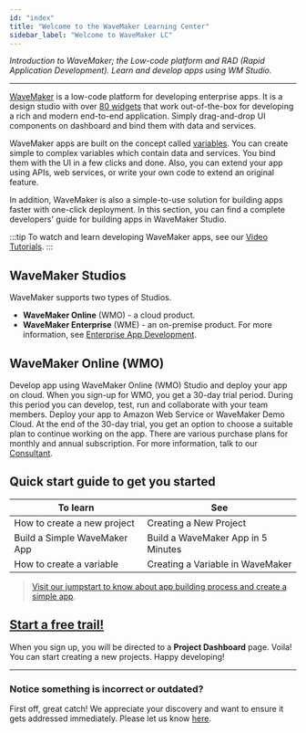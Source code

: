 ```yaml
---
id: "index"
title: "Welcome to the WaveMaker Learning Center"
sidebar_label: "Welcome to WaveMaker LC"
---
```

*Introduction to WaveMaker; the Low-code platform and RAD (Rapid Application Development). Learn and develop apps using WM Studio.*

---

[WaveMaker](https://www.wavemaker.com/) is a low-code platform for developing enterprise apps. It is a design studio with over [80 widgets](/learn/app-development/widgets/widget-library) that work out-of-the-box for developing a rich and modern end-to-end application. Simply drag-and-drop UI components on dashboard and bind them with data and services. 

WaveMaker apps are built on the concept called [variables](/learn/app-development/variables/variables-actions). You can create simple to complex variables which contain data and services. You bind them with the UI in a few clicks and done. Also, you can extend your app using APIs, web services, or write your own code to extend an original feature. 

In addition, WaveMaker is also a simple-to-use solution for building apps faster with one-click deployment. In this section, you can find a complete developers' guide for building apps in WaveMaker Studio.

:::tip 
To watch and learn developing WaveMaker apps, see our [Video Tutorials](tutorials.md).
:::

## WaveMaker Studios
WaveMaker supports two types of Studios.  
- **WaveMaker Online** (WMO) - a cloud product. 
- **WaveMaker Enterprise** (WME) - an on-premise product. For more information, see [Enterprise App Development](https://www.wavemaker.com/enterprise-application-development-software/).

## WaveMaker Online (WMO)

Develop app using WaveMaker Online (WMO) Studio and deploy your app on cloud. When you sign-up for WMO, you get a 30-day trial period. During this period you can develop, test, run and collaborate with your team members. Deploy your app to Amazon Web Service or WaveMaker Demo Cloud. At the end of the 30-day trial, you get an option to choose a suitable plan to continue working on the app. There are various purchase plans for monthly and annual subscription. For more information, talk to our [Consultant](https://www.wavemaker.com/talk-to-expert/).

## Quick start guide to get you started

|To learn | See |
|----|----|
|How to create a new project | Creating a New Project |
|Build a Simple WaveMaker App | Build a WaveMaker App in 5 Minutes |
|How to create a variable | Creating a Variable in WaveMaker|

> [Visit our jumpstart to know about app building process and create a simple app](/learn/jump-start/jump-start-app-essentials/).

## [Start a free trail!](https://www.wavemaker.com/get-started/)
When you sign up, you will be directed to a **Project Dashboard** page. Voila! You can start creating a new projects. Happy developing! 

---
### Notice something is incorrect or outdated?
First off, great catch! We appreciate your discovery and want to ensure it gets addressed immediately. Please let us know [here](https://github.com/wavemaker/docs/issues/new).